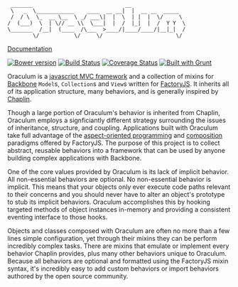 ```
 _______                             __
 \   _  \____________    ____  __ __|  |  __ __  _____
 /  / \  \_  __ \__  \ _/ ___\|  |  \  | |  |  \/     \
/  (___)  \  | \// __ \\  \___|  |  /  |_|  |  /  Y Y  \
\_______  /__|  (____  /\___  >____/|____/____/|__|_|  /
        \/           \/     \/                       \/
```

[Documentation](http://hackers.lookout.com/oraculum/README.md.html)

[![Bower version](https://badge.fury.io/bo/Oraculum.svg)](http://badge.fury.io/bo/Oraculum)
[![Build Status](https://travis-ci.org/lookout/oraculum.svg)](https://travis-ci.org/lookout/oraculum)
[![Coverage Status](https://img.shields.io/coveralls/lookout/oraculum.svg)](https://coveralls.io/r/lookout/oraculum?branch=master)
[![Built with Grunt](https://cdn.gruntjs.com/builtwith.png)](http://gruntjs.com/)

Oraculum is a [javascript MVC framework](http://todomvc.com/architecture-examples/oraculum/) and a collection of mixins for [Backbone](http://backbonejs.org/) `Model`s, `Collection`s and `View`s written for [FactoryJS](https://github.com/lookout/factoryjs/). It inherits all of its application structure, many behaviors, and is generally inspired by [Chaplin](http://chaplinjs.org/).

Though a large portion of Oraculum's behavior is inherited from Chaplin, Oraculum employs a signficiantly different strategy surrounding the issues of inheritance, structure, and coupling. Applications built with Oraculum take full advantage of the [aspect-oriented programming](http://en.wikipedia.org/wiki/Aspect-oriented_programming) and [composition](http://en.wikipedia.org/wiki/Composition_over_inheritance) paradigms offered by FactoryJS. The purpose of this project is to collect abstract, reusable behaviors into a framework that  can be used by anyone building complex applications with Backbone.

One of the core values provided by Oraculum is its lack of implicit behavior. All non-essential behaviors are optional. No non-essential behavior is implicit. This means that your objects only ever execute code paths relevant to their concerns and you should never have to alter an object's prototype to stub its implicit behaviors. Oraculum accomplishes this by hooking targeted methods of object instances in-memory and providing a consistent eventing interface to those hooks.

Objects and classes composed with Oraculum are often no more than a few lines simple configuration, yet through their mixins they can be perform incredibly complex tasks. There are mixins that emulate or implement every behavior Chaplin provides, plus many other behaviors unique to Oraculum. Because all behaviors are optional and formatted using the FactoryJS mixin syntax, it's incredibly easy to add custom behaviors or import behaviors authored by the open source community.
